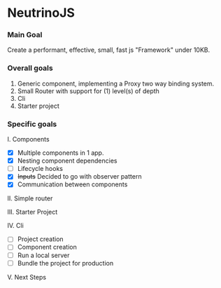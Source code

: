 # NeutrinoJS

### Main Goal

Create a performant, effective, small, fast js "Framework" under 10KB.


### Overall goals

1. Generic component, implementing a Proxy two way binding system.
2. Small Router with support for (1) level(s) of depth 
3. Cli
4. Starter project


### Specific goals

I. Components
 * [x] Multiple components in 1 app.
 * [x] Nesting component dependencies
 * [ ] Lifecycle hooks 
 * [x] ~~Inputs~~ Decided to go with observer pattern
 * [x] Communication between components

II. Simple router

III. Starter Project

IV. Cli
 * [ ] Project creation
 * [ ] Component creation
 * [ ] Run a local server
 * [ ] Bundle the project for production
    
V. Next Steps
    
